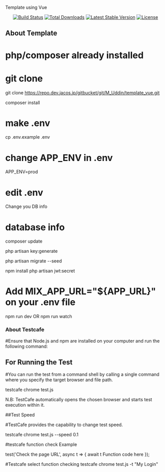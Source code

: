 <p align="left">Template using Vue</p>

<p align="center">
<a href="https://travis-ci.org/laravel/framework"><img src="https://travis-ci.org/laravel/framework.svg" alt="Build Status"></a>
<a href="https://packagist.org/packages/laravel/framework"><img src="https://poser.pugx.org/laravel/framework/d/total.svg" alt="Total Downloads"></a>
<a href="https://packagist.org/packages/laravel/framework"><img src="https://poser.pugx.org/laravel/framework/v/stable.svg" alt="Latest Stable Version"></a>
<a href="https://packagist.org/packages/laravel/framework"><img src="https://poser.pugx.org/laravel/framework/license.svg" alt="License"></a>
</p>

## About Template

# php/composer already installed

# git clone
git clone https://repo.dev.jacos.jp/gitbucket/git/M_Uddin/template_vue.git

composer install

# make .env
cp .env.example .env
# change APP_ENV in .env
APP_ENV=prod
# edit .env
Change you DB info
# database info

composer update

php artisan key:generate

php artisan migrate --seed

npm install
php artisan jwt:secret

# Add MIX_APP_URL="${APP_URL}" on your .env file

npm run dev
OR
npm run watch


### About Testcafe

#Ensure that Node.js and npm are installed on your computer and run the following command:

## For Running the Test

#You can run the test from a command shell by calling a single command where you specify the target browser and file path.

testcafe chrome test.js

N.B: TestCafe automatically opens the chosen browser and starts test execution within it.

##Test Speed

#TestCafe provides the capability to change test speed. 

testcafe chrome test.js --speed 0.1

#testcafe function check Example 

test('Check the page URL', async t => {
    await t
        Function code here 
});

#Testcafe select function checking 
testcafe chrome test.js -t "My Login"
